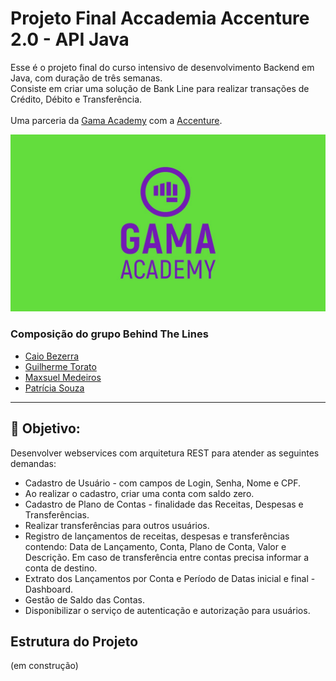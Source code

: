 # Projeto Final Accademia Accenture 2.0 - API Java

Esse é o projeto final do curso intensivo de desenvolvimento Backend em Java, com duração de três semanas.<br> Consiste em criar uma solução de Bank Line para realizar transações de Crédito, Débito e Transferência.<br><br>
Uma parceria da [Gama Academy](https://www.gama.academy/) com a [Accenture](https://www.accenture.com/br-pt).

![Fork](image/img_gama.jpg)

### Composição do grupo Behind The Lines

- [Caio Bezerra](https://www.linkedin.com/in/caiobezerraviana/) 
- [Guilherme Torato](https://www.linkedin.com/in/guilherme-roberto-torato-20632516b/)
- [Maxsuel Medeiros](https://www.linkedin.com/in/maxsuel-silva-medeiros-56a533181/)
- [Patrícia Souza](https://www.linkedin.com/in/patriciasouzas/)

--------------------------------------------------

## 📝 Objetivo:

Desenvolver webservices com arquitetura REST para atender as seguintes demandas:

- Cadastro de Usuário - com campos de Login, Senha, Nome e CPF.
- Ao realizar o cadastro, criar uma conta com saldo zero.
- Cadastro de Plano de Contas - finalidade das Receitas, Despesas e Transferências.
- Realizar transferências para outros usuários.
- Registro de lançamentos de receitas, despesas e transferências contendo: Data de Lançamento, Conta, Plano de Conta, Valor e Descrição. Em caso de transferência entre contas precisa informar a conta de destino.
- Extrato dos Lançamentos por Conta e Período de Datas inicial e final - Dashboard.
- Gestão de Saldo das Contas.
- Disponibilizar o serviço de autenticação e autorização para usuários.


## Estrutura do Projeto

(em construção)


